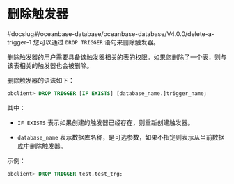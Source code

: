 # 删除触发器
#docslug#/oceanbase-database/oceanbase-database/V4.0.0/delete-a-trigger-1
您可以通过 `DROP TRIGGER` 语句来删除触发器。

删除触发器的用户需要具备该触发器相关的表的权限。如果您删除了一个表，则与该表相关的触发器也会被删除。

删除触发器的语法如下：

```sql
obclient> DROP TRIGGER [IF EXISTS] [database_name.]trigger_name;
```

其中：

* `IF EXISTS` 表示如果创建的触发器已经存在，则重新创建触发器。

* `database_name` 表示数据库名称，是可选参数，如果不指定则表示从当前数据库中删除触发器。

示例：

```sql
obclient> DROP TRIGGER test.test_trg;
```
